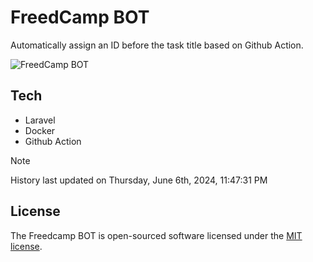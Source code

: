 # FreedCamp BOT

Automatically assign an ID before the task title based on Github Action.

![FreedCamp BOT](https://repository-images.githubusercontent.com/737932867/7d34798b-2680-471c-b089-a78a718d3d6a)

## Tech

- Laravel
- Docker
- Github Action

> [!NOTE]  
> History last updated on Thursday, June 6th, 2024, 11:47:31 PM

## License

The Freedcamp BOT is open-sourced software licensed under the [MIT license](https://opensource.org/licenses/MIT).
